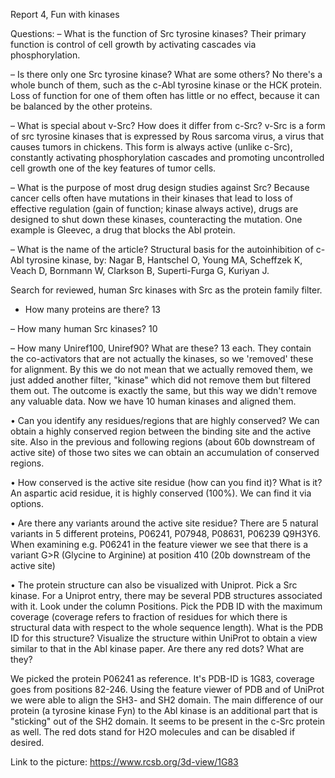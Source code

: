 Report 4, Fun with kinases


Questions:
– What is the function of Src tyrosine kinases?
Their primary function is control of cell growth by activating cascades via phosphorylation.


– Is there only one Src tyrosine kinase? What are some others?
No there's a whole bunch of them, such as the c-Abl tyrosine kinase or the HCK protein. Loss of function for
one of them often has little or no effect, because it can be balanced by the other proteins.


– What is special about v-Src? How does it differ from c-Src?
v-Src is a form of src tyrosine kinases that is expressed by Rous sarcoma virus, a virus that causes tumors
in chickens. This form is always active (unlike c-Src), constantly activating phosphorylation cascades
and promoting uncontrolled cell growth one of the key features of tumor cells.


– What is the purpose of most drug design studies against Src?
Because cancer cells often have mutations in their kinases that lead to loss of effective regulation (gain of
function; kinase always active), drugs are designed to shut down these kinases, counteracting the mutation.
One example is Gleevec, a drug that blocks the Abl protein.


– What is the name of the article?
Structural basis for the autoinhibition of c-Abl tyrosine kinase, by:
Nagar B, Hantschel O, Young MA, Scheffzek K, Veach D, Bornmann W, Clarkson B, Superti-Furga G, Kuriyan J.



Search for reviewed, human Src kinases with Src as the protein family filter.
- How many proteins are there?
13

– How many human Src kinases?
10

– How many Uniref100, Uniref90? What are these?
13 each. They contain the co-activators that are not actually the kinases, so we 'removed' these for alignment. By this we do
not mean that we actually removed them, we just added another filter, "kinase" which did not remove them but filtered them out.
The outcome is exactly the same, but this way we didn't remove any valuable data. Now we have 10 human kinases and aligned them.



• Can you identify any residues/regions that are highly conserved?
We can obtain a highly conserved region between the binding site and the active
site. Also in the previous and following regions (about 60b downstream of active site) of those two sites we can obtain an
accumulation of conserved regions.

• How conserved is the active site residue (how can you find it)? What is it?
An aspartic acid residue, it is highly conserved (100%). We can find it via options.

• Are there any variants around the active site residue?
There are 5 natural variants in 5 different proteins, P06241, P07948, P08631, P06239 Q9H3Y6. When examining e.g. P06241
in the feature viewer we see that there is a variant G>R (Glycine to Arginine) at position 410 (20b downstream of the active site)


• The protein structure can also be visualized with Uniprot. Pick a Src kinase. For a Uniprot entry, there may be several PDB structures
associated with it. Look under the column Positions. Pick the PDB ID with the maximum coverage (coverage refers to fraction of residues for
which there is structural data with respect to the whole sequence length). What is the PDB ID for this structure? Visualize the structure
within UniProt to obtain a view similar to that in the Abl kinase paper. Are there any red dots? What are they?

We picked the protein P06241 as reference. It's PDB-ID is 1G83, coverage goes from positions 82-246. Using the feature viewer of PDB and of UniProt
we were able to align the SH3- and SH2 domain. The main difference of our protein (a tyrosine kinase Fyn) to the Abl kinase is an additional part that
is "sticking" out of the SH2 domain. It seems to be present in the c-Src protein as well.
The red dots stand for H2O molecules and can be disabled if desired.


Link to the picture:
https://www.rcsb.org/3d-view/1G83
